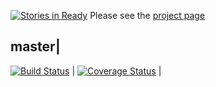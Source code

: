 [![Stories in Ready](https://badge.waffle.io/micheljung/downlords-faf-client.png?label=ready&title=Ready)](https://waffle.io/micheljung/downlords-faf-client)
Please see the [project page](http://micheljung.github.io/downlords-faf-client/)

master|
------------
[![Build Status](https://travis-ci.org/micheljung/downlords-faf-client.svg?branch=master)](https://travis-ci.org/micheljung/downlords-faf-client) |
[![Coverage Status](https://coveralls.io/repos/micheljung/downlords-faf-client/badge.svg)](https://coveralls.io/r/micheljung/downlords-faf-client) |




